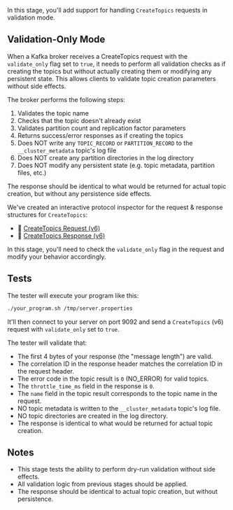 In this stage, you'll add support for handling `CreateTopics` requests in validation mode.

## Validation-Only Mode

When a Kafka broker receives a CreateTopics request with the `validate_only` flag set to `true`, it needs to perform all validation checks as if creating the topics but without actually creating them or modifying any persistent state. This allows clients to validate topic creation parameters without side effects.

The broker performs the following steps:
1. Validates the topic name
2. Checks that the topic doesn't already exist
3. Validates partition count and replication factor parameters
4. Returns success/error responses as if creating the topics
5. Does NOT write any `TOPIC_RECORD` or `PARTITION_RECORD` to the `__cluster_metadata` topic's log file
6. Does NOT create any partition directories in the log directory
7. Does NOT modify any persistent state (e.g. topic metadata, partition files, etc.)

The response should be identical to what would be returned for actual topic creation, but without any persistence side effects.

We've created an interactive protocol inspector for the request & response structures for `CreateTopics`:

- 🔎 [CreateTopics Request (v6)](https://binspec.org/kafka-createtopics-request-v6)
- 🔎 [CreateTopics Response (v6)](https://binspec.org/kafka-createtopics-response-v6)

In this stage, you'll need to check the `validate_only` flag in the request and modify your behavior accordingly.

## Tests

The tester will execute your program like this:

```bash
./your_program.sh /tmp/server.properties
```

It'll then connect to your server on port 9092 and send a `CreateTopics` (v6) request with `validate_only` set to `true`.

The tester will validate that:

- The first 4 bytes of your response (the "message length") are valid.
- The correlation ID in the response header matches the correlation ID in the request header.
- The error code in the topic result is `0` (NO_ERROR) for valid topics.
- The `throttle_time_ms` field in the response is `0`.
- The `name` field in the topic result corresponds to the topic name in the request.
- NO topic metadata is written to the `__cluster_metadata` topic's log file.
- NO topic directories are created in the log directory.
- The response is identical to what would be returned for actual topic creation.

## Notes

- This stage tests the ability to perform dry-run validation without side effects.
- All validation logic from previous stages should be applied.
- The response should be identical to actual topic creation, but without persistence.